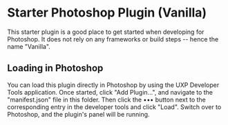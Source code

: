 # Starter Photoshop Plugin (Vanilla)

This starter plugin is a good place to get started when developing for Photoshop. It does not rely on any frameworks or build steps -- hence the name "Vanilla".

## Loading in Photoshop

You can load this plugin directly in Photoshop by using the UXP Developer Tools application. Once started, click "Add Plugin...", and navigate to the "manifest.json" file in this folder. Then click the ••• button next to the corresponding entry in the developer tools and click "Load". Switch over to Photoshop, and the plugin's panel will be running.
